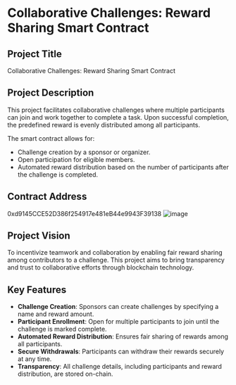 # Collaborative Challenges: Reward Sharing Smart Contract

## Project Title
Collaborative Challenges: Reward Sharing Smart Contract

## Project Description
This project facilitates collaborative challenges where multiple participants can join and work together to complete a task. Upon successful completion, the predefined reward is evenly distributed among all participants.

The smart contract allows for:
- Challenge creation by a sponsor or organizer.
- Open participation for eligible members.
- Automated reward distribution based on the number of participants after the challenge is completed.

## Contract Address
0xd9145CCE52D386f254917e481eB44e9943F39138
![image](https://github.com/user-attachments/assets/4c265514-3a02-4e3b-b94c-6ceb4d096da8)


## Project Vision
To incentivize teamwork and collaboration by enabling fair reward sharing among contributors to a challenge. This project aims to bring transparency and trust to collaborative efforts through blockchain technology.

## Key Features
- **Challenge Creation**: Sponsors can create challenges by specifying a name and reward amount.
- **Participant Enrollment**: Open for multiple participants to join until the challenge is marked complete.
- **Automated Reward Distribution**: Ensures fair sharing of rewards among all participants.
- **Secure Withdrawals**: Participants can withdraw their rewards securely at any time.
- **Transparency**: All challenge details, including participants and reward distribution, are stored on-chain.



